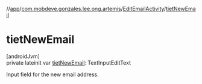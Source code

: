 //[app](../../../index.md)/[com.mobdeve.gonzales.lee.ong.artemis](../index.md)/[EditEmailActivity](index.md)/[tietNewEmail](tiet-new-email.md)

# tietNewEmail

[androidJvm]\
private lateinit var [tietNewEmail](tiet-new-email.md): TextInputEditText

Input field for the new email address.
